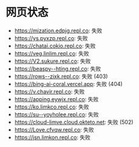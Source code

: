# 网页状态
- https://mization.edpjg.repl.co: 失败
- https://ys.pyxzp.repl.co: 失败
- https://chatai.cokio.repl.co: 失败
- https://veg.linlim.repl.co: 失败
- https://V2.sukure.repl.co: 失败
- https://beaspy--hting.repl.co: 失败
- https://rows--zixk.repl.co: 失败 (403)
- https://bing-ai-coral.vercel.app: 失败 (404)
- https://v.chavir.repl.co: 失败
- https://apping.eywjx.repl.co: 失败
- https://ko.limkco.repl.co: 失败
- https://su--yoyholee.repl.co: 失败
- https://cloud-limve.cloud.okteto.net: 失败 (502)
- https://Love.cfvqw.repl.co: 失败
- https://jsn.limkon.repl.co: 失败
